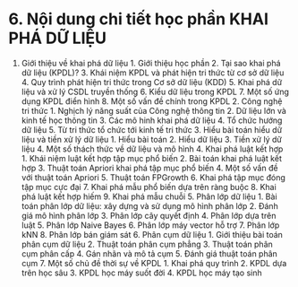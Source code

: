 # 6. Nội dung chi tiết học phần KHAI PHÁ DỮ LIỆU
1. Giới thiệu về khai phá dữ liệu 1. Giới thiệu học phần 2. Tại sao khai phá dữ liệu (KPDL)? 3. Khái niệm KPDL và phát hiện tri thức từ cơ sở dữ liệu 4. Quy trình phát hiện tri thức trong Cơ sở dữ liệu (KDD) 5. Khai phá dữ liệu và xử lý CSDL truyền thống 6. Kiểu dữ liệu trong KPDL 7. Một số ứng dụng KPDL điển hình 8. Một số vấn đề chính trong KPDL 2. Công nghệ tri thức 1. Nghịch lý năng suất của Công nghệ thông tin 2. Dữ liệu lớn và kinh tế học thông tin 3. Các mô hinh khai phá dữ liệu 4. Tổ chức hướng dữ liệu 5. Từ tri thức tổ chức tới kinh tế tri thức 3. Hiểu bài toán hiểu dữ liệu và tiền xử lý dữ liệu 1. Hiểu bài toán 2. Hiểu dữ liệu 3. Tiền xử lý dữ liệu 4. Một số thách thức về dữ liệu và mô hình 4. Khai phá luật kết hợp 1. Khái niệm luật kết hợp tập mục phổ biến 2. Bài toán khai phá luật kết hợp 3. Thuật toán Apriori khai phá tập mục phổ biến 4. Một số vấn đề với thuật toán Apriori 5. Thuật toán FPGrowth 6. Khai phá tập mục đóng tập mục cực đại 7. Khai phá mẫu phổ biến dựa trên ràng buộc 8. Khai phá luật kết hợp hiếm 9. Khai phá mẫu chuỗi 5. Phân lớp dữ liệu 1. Bài toán phân lớp dữ liệu: xây dựng và sử dụng mô hình phân lớp 2. Đánh giá mô hình phân lớp 3. Phân lớp cây quyết định 4. Phân lớp dựa trên luật 5. Phân lớp Naive Bayes 6. Phân lớp máy vector hỗ trợ 7. Phân lớp kNN 8. Phân lớp bán giám sát 6. Phân cụm dữ liệu 1. Giới thiệu bài toán phân cụm dữ liệu 2. Thuật toán phân cụm phẳng 3. Thuật toán phân cụm phân cấp 4. Gán nhãn và mô tả cụm 5. Đánh giá thuật toán phân cụm 7. Một số chủ đề thời sự về KPDL 1. Khai phá quy trình 2. KPDL dựa trên học sâu 3. KPDL học máy suốt đời 4. KPDL học máy tạo sinh
